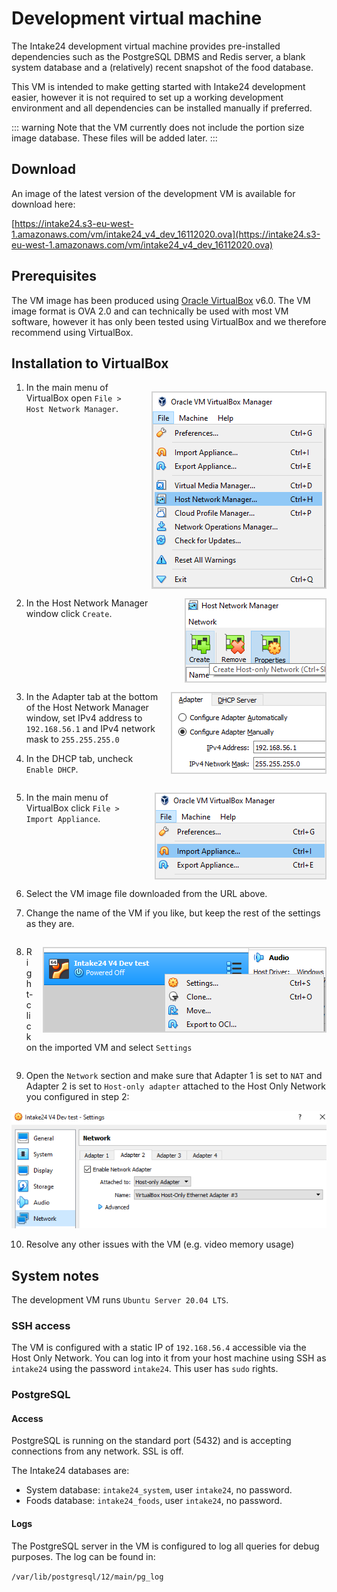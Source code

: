 # Development virtual machine

The Intake24 development virtual machine provides pre-installed dependencies such as the PostgreSQL DBMS 
and Redis server, a blank system database and a (relatively) recent snapshot of the food database.   

This VM is intended to make getting started with Intake24 development easier, however it is not required to
set up a working development environment and all dependencies can be installed manually if preferred.

::: warning
Note that the VM currently does not include the portion size image database. These files will be added later.
:::

## Download
 
An image of the latest version of the development VM is available for download here:
 
[https://intake24.s3-eu-west-1.amazonaws.com/vm/intake24_v4_dev_16112020.ova](https://intake24.s3-eu-west-1.amazonaws.com/vm/intake24_v4_dev_16112020.ova)

## Prerequisites

The VM image has been produced using [Oracle VirtualBox](https://www.virtualbox.org) v6.0. The VM image format
is OVA 2.0 and can technically be used with most VM software, however it has only been tested using VirtualBox
and we therefore recommend using VirtualBox.

## Installation to VirtualBox

<img src="../assets/img/vm/network-manager.png" style="float:right; margin-left: 15px; margin-top: 15px; border: 2px solid lightgrey"/>

1. In the main menu of VirtualBox open `File > Host Network Manager`.

<div style="clear: both;"></div>

<img src="../assets/img/vm/network-manager-2.png" style="float:right; margin-left: 15px; margin-top: 15px; border: 2px solid lightgrey"/> 

2. In the Host Network Manager window click `Create`.

<div style="clear: both;"></div>

<img src="../assets/img/vm/network-manager-3.png" style="float:right; margin-left: 15px; margin-top: 15px; border: 2px solid lightgrey"/>

3. In the Adapter tab at the bottom of the Host Network Manager window, set IPv4 address to `192.168.56.1` and 
IPv4 network mask to `255.255.255.0`

4. In the DHCP tab, uncheck `Enable DHCP`. 

<div style="clear: both;"></div>

<img src="../assets/img/vm/import.png" style="float:right; margin-left: 15px; margin-top: 15px; border: 2px solid lightgrey"/>

5. In the main menu of VirtualBox click `File > Import Appliance`.

<div style="clear: both;"></div>

6. Select the VM image file downloaded from the URL above.

7. Change the name of the VM if you like, but keep the rest of the settings as they are. 

<div style="clear: both;"></div>

<img src="../assets/img/vm/settings.png" style="float:right; margin-left: 15px; margin-top: 15px; border: 2px solid lightgrey"/>

8. Right-click on the imported VM and select `Settings`

<div style="clear: both;"></div>
 
9. Open the `Network` section and make sure that Adapter 1 is set to `NAT` and Adapter 2 is set to `Host-only adapter` 
attached to the Host Only Network you configured in step 2:

![VM settings](../assets/img/vm/settings-2.png)

10. Resolve any other issues with the VM (e.g. video memory usage)

## System notes

The development VM runs `Ubuntu Server 20.04 LTS`.

### SSH access 

The VM is configured with a static IP of `192.168.56.4` accessible via the Host Only Network. You can log into
it from your host machine using SSH as `intake24` using the password `intake24`. This user has `sudo` rights. 

### PostgreSQL

#### Access

PostgreSQL is running on the standard port (5432) and is accepting connections from any network. SSL is off. 

The Intake24 databases are:

- System database: `intake24_system`, user `intake24`, no password.
- Foods database: `intake24_foods`, user `intake24`, no password.

#### Logs
 
The PostgreSQL server in the VM is configured to log all queries for debug purposes. The log can be found in:

`/var/lib/postgresql/12/main/pg_log`
